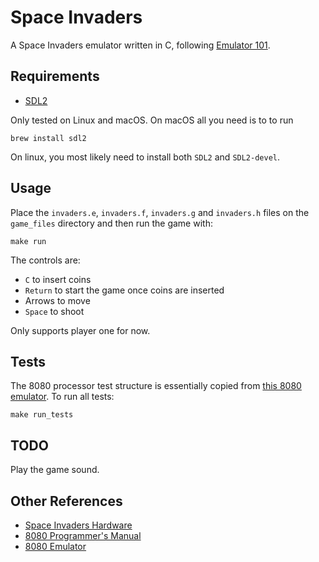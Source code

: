 # Space Invaders

A Space Invaders emulator written in C, following [Emulator 101](http://emulator101.com).

## Requirements

- [SDL2](https://www.libsdl.org/)

Only tested on Linux and macOS. On macOS all you need is to to run

```
brew install sdl2
```

On linux, you most likely need to install both `SDL2` and `SDL2-devel`.

## Usage

Place the `invaders.e`, `invaders.f`, `invaders.g` and `invaders.h` files on the `game_files` directory and then run the game with:

```
make run
```

The controls are:

- `C` to insert coins
- `Return` to start the game once coins are inserted
- Arrows to move
- `Space` to shoot

Only supports player one for now.

## Tests

The 8080 processor test structure is essentially copied from [this 8080 emulator](https://github.com/superzazu/8080). To run all tests:

```
make run_tests
```

## TODO

Play the game sound.

## Other References

- [Space Invaders Hardware](http://computerarcheology.com/Arcade/SpaceInvaders/Hardware.html)
- [8080 Programmer's Manual](https://altairclone.com/downloads/manuals/8080%20Programmers%20Manual.pdf)
- [8080 Emulator](https://github.com/superzazu/8080)
